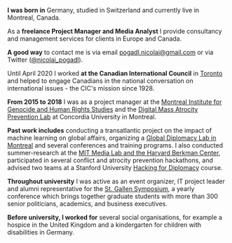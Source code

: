 **I was born in** Germany, studied in Switzerland and currently live in Montreal, Canada.

As a **freelance Project Manager and Media Analyst** I provide consultancy and management services for clients in Europe and Canada.

**A good way** to contact me is via email pogadl.nicolai@gmail.com or via Twitter ([@nicolai_pogadl](https://twitter.com/nicolai_pogadl)).

Until April 2020 I worked **at the Canadian International Council** in [Toronto](https://thecic.org/about/) and helped to engage Canadians in the national conversation on international issues - the CIC's mission since 1928.  

**From 2015 to 2018** I was as a project manager at the [Montreal Institute for Genocide and Human Rights Studies](http://www.concordia.ca/research/migs/) and the [Digital Mass Atrocity Prevention Lab](http://www.concordia.ca/research/migs/projects/dmap.html) at Concordia University in Montreal. 

**Past work includes** conducting a transatlantic project on the impact of machine learning on global affairs, organizing a [Global Diplomacy Lab in Montreal](http://global-diplomacy-lab.org/labs/5th-lab/) and several conferences and training programs. I also conducted summer-research at the [MIT Media Lab and the Harvard Berkman Center](http://yourswissnexboston.org/post/127641578566/st-gallen-graduate-presents-research-at-mit), participated in several conflict and atrocity prevention hackathons, and advised two teams at a Stanford University [Hacking for Diplomacy](http://web.stanford.edu/class/msande298/) course.  

**Throughout university** I was active as an event organizer, IT project leader and alumni representative for the [St. Gallen Symposium](www.symposium.org), a yearly conference which brings together graduate students with  more than 300 senior politicians, academics, and business executives. 

**Before university, I worked for** several social organisations, for example a hospice in the United Kingdom and a kindergarten for children with disabilities in Germany. 



